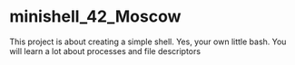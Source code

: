 # minishell_42_Moscow
This project is about creating a simple shell. Yes, your own little bash. You will learn a lot about processes and file descriptors

